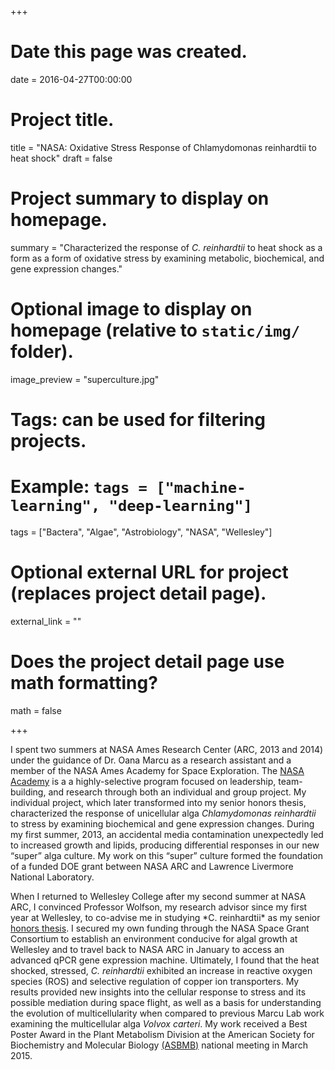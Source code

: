 +++
# Date this page was created.
date = 2016-04-27T00:00:00

# Project title.
title = "NASA: Oxidative Stress Response of Chlamydomonas reinhardtii to heat shock"
draft = false

# Project summary to display on homepage.
summary = "Characterized the response of *C. reinhardtii* to heat shock as a form as a form of oxidative stress by examining metabolic, biochemical, and gene expression changes."

# Optional image to display on homepage (relative to `static/img/` folder).
image_preview = "superculture.jpg"

# Tags: can be used for filtering projects.
# Example: `tags = ["machine-learning", "deep-learning"]`
tags = ["Bactera", "Algae", "Astrobiology", "NASA", "Wellesley"]

# Optional external URL for project (replaces project detail page).
external_link = ""

# Does the project detail page use math formatting?
math = false

+++

<p> I spent two summers at NASA Ames Research Center (ARC, 2013 and 2014) under the guidance of Dr. Oana Marcu as a research assistant and a member of the NASA Ames Academy for Space Exploration. The <a href="https://academy.arc.nasa.gov/brann/" target="_blank"> NASA Academy</a> is a a highly-selective program focused on leadership, team-building, and research through both an individual and group project. My individual project, which later transformed into my senior honors thesis, characterized the response of unicellular alga <em>Chlamydomonas reinhardtii</em> to stress by examining biochemical and gene expression changes. During my first summer, 2013, an accidental media contamination unexpectedly led to increased growth and lipids, producing differential responses in our new “super” alga culture. My work on this “super” culture formed the foundation of a funded DOE grant between NASA ARC and Lawrence Livermore National Laboratory. 
<p> When I returned to Wellesley College after my second summer at NASA ARC, I convinced Professor Wolfson, my research advisor since my first year at Wellesley, to co-advise me in studying *C. reinhardtii* as my senior <a href="https://repository.wellesley.edu/cgi/viewcontent.cgi?article=1348&context=thesiscollection/" target="_blank">honors thesis</a>. I secured my own funding through the NASA Space Grant Consortium to establish an environment conducive for algal growth at Wellesley and to travel back to NASA ARC in January to access an advanced qPCR gene expression machine. Ultimately, I found that the heat shocked, stressed, <em>C. reinhardtii</em> exhibited an increase in reactive oxygen species (ROS) and selective regulation of copper ion transporters. My results provided new insights into the cellular response to stress and its possible mediation during space flight, as well as a basis for understanding the evolution of multicellularity when compared to previous Marcu Lab work examining the multicellular alga <em>Volvox carteri</em>. My work received a Best Poster Award in the Plant Metabolism Division at the American Society for Biochemistry and Molecular Biology <a href="https://www.fasebj.org/doi/abs/10.1096/fasebj.29.1_supplement.887.27/" target="_blank">(ASBMB)</a> national meeting in March 2015. 



